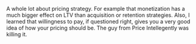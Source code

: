 A whole lot about pricing strategy. For example that monetization has a much bigger effect on LTV than acquisition or retention strategies. Also, I learned that willingness to pay, if questioned right, gives you a very good idea of how your pricing should be. The guy from Price Intellegently was killing it.